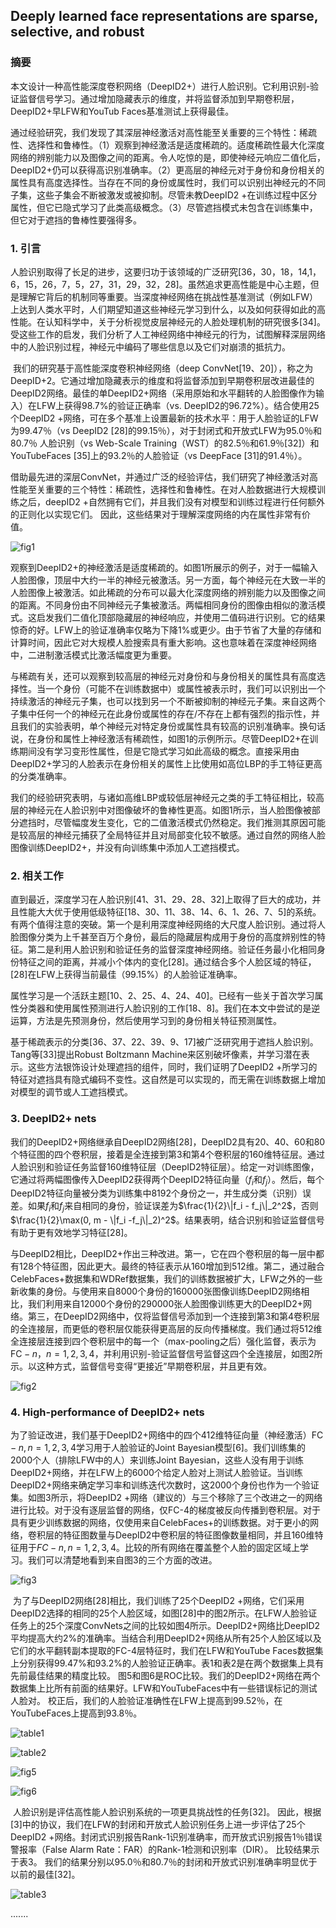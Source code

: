 ## Deeply learned face representations are sparse, selective, and robust

### 摘要

​		本文设计一种高性能深度卷积网络（DeepID2+）进行人脸识别。它利用识别-验证监督信号学习。通过增加隐藏表示的维度，并将监督添加到早期卷积层，DeepID2+早LFW和YouTub Faces基准测试上获得最佳。

​		通过经验研究，我们发现了其深层神经激活对高性能至关重要的三个特性：稀疏性、选择性和鲁棒性。（1）观察到神经激活是适度稀疏的。适度稀疏性最大化深度网络的辨别能力以及图像之间的距离。令人吃惊的是，即使神经元响应二值化后，DeepID2+仍可以获得高识别准确率。（2）更高层的神经元对于身份和身份相关的属性具有高度选择性。当存在不同的身份或属性时，我们可以识别出神经元的不同子集，这些子集会不断被激发或被抑制。尽管未教DeepID2 +在训练过程中区分属性，但它已隐式学习了此类高级概念。（3）尽管遮挡模式未包含在训练集中，但它对于遮挡的鲁棒性要强得多。

### 1. 引言

​		人脸识别取得了长足的进步，这要归功于该领域的广泛研究[36，30，18，14,1，6，15，26，7，5，27，31，29，32，28]。虽然追求更高性能是中心主题，但是理解它背后的机制同等重要。当深度神经网络在挑战性基准测试（例如LFW）上达到人类水平时，人们期望知道这些神经元学习到什么，以及如何获得如此的高性能。在认知科学中，关于分析视觉皮层神经元的人脸处理机制的研究很多[34]。受这些工作的启发，我们分析了人工神经网络中神经元的行为，试图解释深层网络中的人脸识别过程，神经元中编码了哪些信息以及它们对崩溃的抵抗力。

​		我们的研究基于高性能深度卷积神经网络（deep ConvNet[19、20]），称之为DeepID+2。它通过增加隐藏表示的维度和将监督添加到早期卷积层改进最佳的DeepID2网络。最佳的单DeepID2+网络（采用原始和水平翻转的人脸图像作为输入）在LFW上获得98.7%的验证正确率（vs. DeepID2的96.72%）。结合使用25个DeepID2 +网络，可在多个基准上设置最新的技术水平：用于人脸验证的LFW为99.47％（vs DeepID2 [28]的99.15％），对于封闭式和开放式LFW为95.0％和80.7％ 人脸识别（vs Web-Scale Training（WST）的82.5％和61.9％[32]）和YouTubeFaces [35]上的93.2％的人脸验证（vs DeepFace [31]的91.4％）。

​		借助最先进的深层ConvNet，并通过广泛的经验评估，我们研究了神经激活对高性能至关重要的三个特性：稀疏性，选择性和鲁棒性。在对人脸数据进行大规模训练之后，deepID2 +自然拥有它们，并且我们没有对模型和训练过程进行任何额外的正则化以实现它们。 因此，这些结果对于理解深度网络的内在属性非常有价值。

![fig1](images/DeepID2+/fig1.png)

​		观察到DeepID2+的神经激活是适度稀疏的。如图1所展示的例子，对于一幅输入人脸图像，顶层中大约一半的神经元被激活。另一方面，每个神经元在大致一半的人脸图像上被激活。如此稀疏的分布可以最大化深度网络的辨别能力以及图像之间的距离。不同身份由不同神经元子集被激活。两幅相同身份的图像由相似的激活模式。这启发我们二值化顶部隐藏层的神经响应，并使用二值码进行识别。它的结果惊奇的好。LFW上的验证准确率仅略为下降1%或更少。由于节省了大量的存储和计算时间，因此它对大规模人脸搜索具有重大影响。这也意味着在深度神经网络中，二进制激活模式比激活幅度更为重要。

​		与稀疏有关，还可以观察到较高层的神经元对身份和与身份相关的属性具有高度选择性。当一个身份（可能不在训练数据中）或属性被表示时，我们可以识别出一个持续激活的神经元子集，也可以找到另一个不断被抑制的神经元子集。来自这两个子集中任何一个的神经元在此身份或属性的存在/不存在上都有强烈的指示性，并且我们的实验表明，单个神经元对特定身份或属性具有较高的识别准确率。换句话说，在身份和属性上神经激活有稀疏性，如图1的示例所示。尽管DeepID2+在训练期间没有学习变形性属性，但是它隐式学习如此高级的概念。直接采用由DeepID2+学习的人脸表示在身份相关的属性上比使用如高位LBP的手工特征更高的分类准确率。

​		我们的经验研究表明，与诸如高维LBP或较低层神经元之类的手工特征相比，较高层的神经元在人脸识别中对图像破坏的鲁棒性更高。如图1所示，当人脸图像被部分遮挡时，尽管幅度发生变化，它的二值激活模式仍然稳定。我们推测其原因可能是较高层的神经元捕获了全局特征并且对局部变化较不敏感。通过自然的网络人脸图像训练DeepID2+，并没有向训练集中添加人工遮挡模式。

### 2. 相关工作

​		直到最近，深度学习在人脸识别[41、31、29、28、32]上取得了巨大的成功，并且性能大大优于使用低级特征[18、30、11、38、14、6、1、26、7、5]的系统。有两个值得注意的突破。第一个是利用深度神经网络的大尺度人脸识别。通过将人脸图像分类为上千甚至百万个身份，最后的隐藏层构成用于身份的高度辨别性的特征。第二是利用人脸识别和验证任务的监督深度神经网络。验证任务最小化相同身份特征之间的距离，并减小个体内的变化[28]。通过结合多个人脸区域的特征，[28]在LFW上获得当前最佳（99.15%）的人脸验证准确率。

​		属性学习是一个活跃主题[10、2、25、4、24、40]。已经有一些关于首次学习属性分类器和使用属性预测进行人脸识别的工作[18、8]。我们在本文中尝试的是逆运算，方法是先预测身份，然后使用学习到的身份相关特征预测属性。

​		基于稀疏表示的分类[36、37、22、39、9、17]被广泛研究用于遮挡人脸识别。Tang等[33]提出Robust Boltzmann Machine来区别破坏像素，并学习潜在表示。这些方法银饰设计处理遮挡的组件，同时，我们证明了DeepID2 +所学习的特征对遮挡具有隐式编码不变性。这自然是可以实现的，而无需在训练数据上增加对模型的调节或人工遮挡模式。

### 3. DeepID2+ nets

​		我们的DeepID2+网络继承自DeepID2网络[28]，DeepID2具有20、40、60和80个特征图的四个卷积层，接着是全连接到第3和第4个卷积层的160维特征层。通过人脸识别和验证任务监督160维特征层（DeepID2特征层）。给定一对训练图像，它通过将两幅图像传入DeepID2获得两个DeepID2特征向量（$f_i$和$f_j$）。然后，每个DeepID2特征向量被分类为训练集中8192个身份之一，并生成分类（识别）误差。如果$f_i$和$f_j$来自相同的身份，验证误差为$\frac{1}{2}\|f_i - f_j\|_2^2$，否则$\frac{1}{2}\max(0, m - \|f_i -f_j\|_2)^2$。结果表明，结合识别和验证监督信号有助于更有效地学习特征[28]。

​		与DeepID2相比，DeepID2+作出三种改进。第一，它在四个卷积层的每一层中都有128个特征图，因此更大。最终的特征表示从160增加到512维。第二，通过融合CelebFaces+数据集和WDRef数据集，我们的训练数据被扩大，LFW之外的一些新收集的身份。与使用来自8000个身份的160000张图像训练DeepID2网络相比，我们利用来自12000个身份的290000张人脸图像训练更大的DeepID2+网络。第三，在DeepID2网络中，仅将监督信号添加到一个连接到第3和第4卷积层的全连接层，而更低的卷积层仅能获得更高层的反向传播梯度。我们通过将512维全连接层连接到四个卷积层中的每一个（max-pooling之后）强化监督，表示为$\mbox{FC}-n$，$n = 1,2,3,4$，并利用识别-验证监督信号监督这四个全连接层，如图2所示。以这种方式，监督信号变得“更接近”早期卷积层，并且更有效。

![fig2](images/DeepID2+/fig2.png)

### 4. High-performance of DeepID2+ nets

​		为了验证改进，我们基于DeepID2+网络中的四个412维特征向量（神经激活）$\mbox{FC}-n,n=1,2,3,4$学习用于人脸验证的Joint Bayesian模型[6]。我们训练集的2000个人（排除LFW中的人）来训练Joint Bayesian，这些人没有用于训练DeepID2+网络，并在LFW上的6000个给定人脸对上测试人脸验证。当训练DeepID2+网络来确定学习率和训练迭代次数时，这2000个身份也作为一个验证集。如图3所示，将DeepID2 +网络（建议的）与三个移除了三个改进之一的网络进行比较。对于没有逐层监督的网络，仅FC-4的梯度被反向传播到卷积层。对于具有更少训练数据的网络，仅使用来自CelebFaces+的训练数据。对于更小的网络，卷积层的特征图数量与DeepID2中卷积层的特征图像数量相同，并且160维特征用于$FC-n,n=1,2,3,4$。比较的所有网络在覆盖整个人脸的固定区域上学习。我们可以清楚地看到来自图3的三个方面的改进。

![fig3](images/DeepID2+/fig3.png)

​		为了与DeepID2网络[28]相比，我们训练了25个DeepID2 +网络，它们采用DeepID2选择的相同的25个人脸区域，如图[28]中的图2所示。在LFW人脸验证任务上的25个深度ConvNets之间的比较如图4所示。DeepID2+网络比DeepID2平均提高大约2%的准确率。当结合利用DeepID2+网络从所有25个人脸区域以及它们的水平翻转副本提取的FC-4层特征时，我们在LFW和YouTube Faces数据集上分别获得99.47%和93.2%的人脸验证正确率。表1和表2是在两个数据集上具有先前最佳结果的精度比较。 图5和图6是ROC比较。我们的DeepID2+网络在两个数据集上比所有前面的结果好。LFW和YouTubeFaces中有一些错误标记的测试人脸对。 校正后，我们的人脸验证准确性在LFW上提高到99.52％，在YouTubeFaces上提高到93.8％。

![table1](images/DeepID2+/table1.png)

![table2](images/DeepID2+/table2.png)

![fig5](images/DeepID2+/fig5.png)

![fig6](images/DeepID2+/fig6.png)

​		人脸识别是评估高性能人脸识别系统的一项更具挑战性的任务[32]。 因此，根据[3]中的协议，我们在LFW的封闭和开放式人脸识别任务上进一步评估了25个DeepID2 +网络。封闭式识别报告Rank-1识别准确率，而开放式识别报告1％错误警报率（False Alarm Rate：FAR）的Rank-1检测和识别率（DIR）。 比较结果示于表3。 我们的结果分别以95.0％和80.7％的封闭和开放式识别准确率明显优于以前的最佳[32]。

![table3](images/DeepID2+/table3.png)

.......
